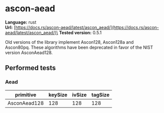 # ascon-aead

**Language:**
rust\
**Url:**
[https://docs.rs/ascon-aead/latest/ascon_aead/](https://docs.rs/ascon-aead/latest/ascon_aead/)\
**Tested version:**
0.5.1

Old versions of the library implement Ascon128, Ascon128a and Ascon80pq.
These algorithms have been deprecated in favor of the NIST version AsconAead128.

## Performed tests

### Aead

| primitive | keySize | ivSize | tagSize |
| --- | --- | --- | --- |
| AsconAead128 | 128 | 128 | 128 |
